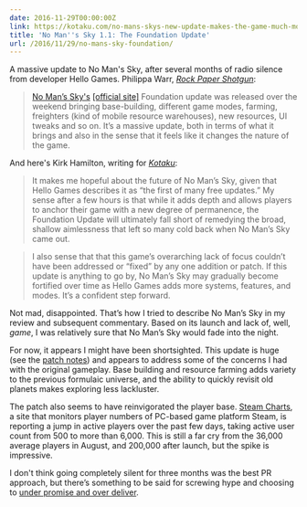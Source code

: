 ```yaml
---
date: 2016-11-29T00:00:00Z
link: https://kotaku.com/no-mans-skys-new-update-makes-the-game-much-more-ground-1789436937
title: 'No Man''s Sky 1.1: The Foundation Update'
url: /2016/11/29/no-mans-sky-foundation/
---
```


A massive update to No Man's Sky, after several months of radio silence from developer Hello Games. Philippa Warr, [_Rock Paper Shotgun_][rps]: 

> [No Man’s Sky's](https://www.rockpapershotgun.com/tag/No-Mans-Sky/) [[official site]](http://www.no-mans-sky.com/) Foundation update was released over the weekend bringing base-building, different game modes, farming, freighters (kind of mobile resource warehouses), new resources, UI tweaks and so on. It’s a massive update, both in terms of what it brings and also in the sense that it feels like it changes the nature of the game. 

And here's Kirk Hamilton, writing for [_Kotaku_][kotaku]: 

>  It makes me hopeful about the future of No Man’s Sky, given that Hello Games describes it as “the first of many free updates.” My sense after a few hours is that while it adds depth and allows players to anchor their game with a new degree of permanence, the Foundation Update will ultimately fall short of remedying the broad, shallow aimlessness that left so many cold back when No Man’s Sky came out.

> I also sense that that this game’s overarching lack of focus couldn’t have been addressed or “fixed” by any one addition or patch. If this update is anything to go by, No Man’s Sky may gradually become fortified over time as Hello Games adds more systems, features, and modes. It’s a confident step forward. 

Not mad, disappointed. That’s how I tried to describe No Man’s Sky in my review and subsequent commentary. Based on its launch and lack of, well, _game_, I was relatively sure that No Man’s Sky would fade into the night. 

For now, it appears I might have been shortsighted. This update is huge (see the [patch notes][]) and appears to address some of the concerns I had with the original gameplay. Base building and resource farming adds variety to the previous formulaic universe, and the ability to quickly revisit old planets makes exploring less lackluster. 

The patch also seems to have reinvigorated the player base. [Steam Charts][], a site that monitors player numbers of PC-based game platform Steam, is reporting a jump in active players over the past few days, taking active user count from 500 to more than 6,000. This is still a far cry from the 36,000 average players in August, and 200,000 after launch, but the spike is impressive.  

I don't think going completely silent for three months was the best PR approach, but there’s something to be said for screwing hype and choosing to [under promise and over deliver][tweet]. 



[kotaku]: https://kotaku.com/no-mans-skys-new-update-makes-the-game-much-more-ground-1789436937
[rps]: https://www.rockpapershotgun.com/2016/11/28/no-mans-sky-foundation-update/
[steam charts]: http://steamcharts.com/app/275850#6m
[patch notes]: http://www.no-mans-sky.com/foundation-update/
[tweet]: https://twitter.com/NoMansSky/status/802890624047443968
